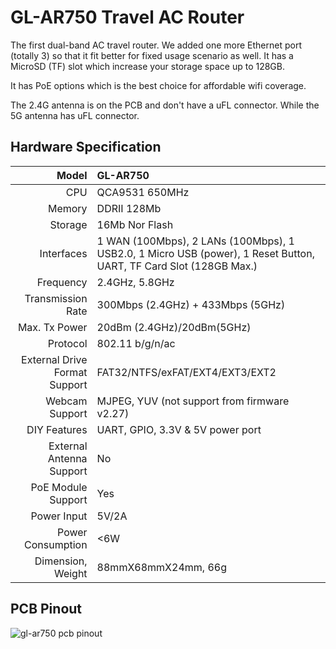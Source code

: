 #  GL-AR750 Travel AC Router



The first dual-band AC travel router. We added one more Ethernet port (totally 3) so that it fit better for fixed usage scenario as well. It has a MicroSD (TF) slot which increase your storage space up to 128GB.

It has PoE options which is the best choice for affordable wifi coverage.

The 2.4G antenna is on the PCB and don't have a uFL connector. While the 5G antenna has uFL connector.



## Hardware Specification

|                         Model | GL-AR750                                 |
| ----------------------------: | :--------------------------------------- |
|                           CPU | QCA9531 650MHz                           |
|                        Memory | DDRII 128Mb                              |
|                       Storage | 16Mb Nor Flash                           |
|                    Interfaces | 1 WAN (100Mbps), 2 LANs (100Mbps), 1 USB2.0, 1 Micro USB (power), 1 Reset Button, UART, TF Card Slot (128GB Max.) |
|                     Frequency | 2.4GHz, 5.8GHz                           |
|             Transmission Rate | 300Mbps (2.4GHz) + 433Mbps (5GHz)        |
|                 Max. Tx Power | 20dBm (2.4GHz)/20dBm(5GHz)               |
|                      Protocol | 802.11 b/g/n/ac                          |
| External Drive Format Support | FAT32/NTFS/exFAT/EXT4/EXT3/EXT2          |
|                Webcam Support | MJPEG, YUV (not support from firmware v2.27) |
|                  DIY Features | UART, GPIO, 3.3V & 5V power port         |
|      External Antenna Support | No                                       |
|            PoE Module Support | Yes                                      |
|                   Power Input | 5V/2A                                    |
|             Power Consumption | <6W                                      |
|             Dimension, Weight | 88mmX68mmX24mm, 66g                      |



## PCB Pinout

![gl-ar750 pcb pinout](https://static.gl-inet.com/docs/en/2.x/hardware/ar750/src/AR750-V1.0-PINOUT-1.jpg) 








